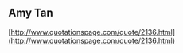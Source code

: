 ## Amy Tan
  
  [http://www.quotationspage.com/quote/2136.html](http://www.quotationspage.com/quote/2136.html)